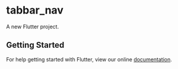 # tabbar_nav

A new Flutter project.

## Getting Started

For help getting started with Flutter, view our online
[documentation](https://flutter.io/).

